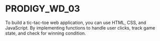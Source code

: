 # PRODIGY_WD_03
To build a tic-tac-toe web application, you can use HTML, CSS, and JavaScript. By implementing functions to handle user clicks, track game state, and check for winning condition.
